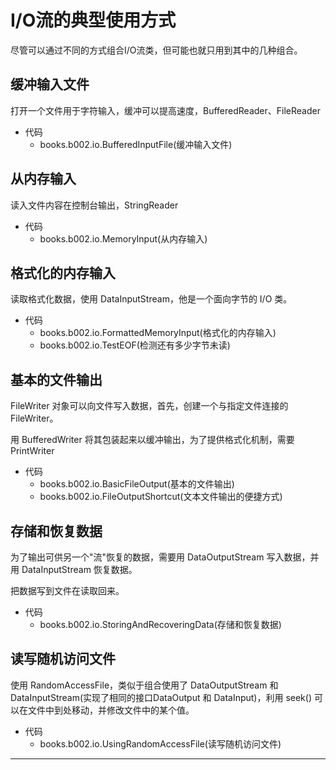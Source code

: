 #   I/O流的典型使用方式

尽管可以通过不同的方式组合I/O流类，但可能也就只用到其中的几种组合。

##  缓冲输入文件

打开一个文件用于字符输入，缓冲可以提高速度，BufferedReader、FileReader

-   代码
    -   books.b002.io.BufferedInputFile(缓冲输入文件)

##  从内存输入

读入文件内容在控制台输出，StringReader

-   代码
    -   books.b002.io.MemoryInput(从内存输入)

##  格式化的内存输入

读取格式化数据，使用 DataInputStream，他是一个面向字节的 I/O 类。

-   代码
    -   books.b002.io.FormattedMemoryInput(格式化的内存输入)
    -   books.b002.io.TestEOF(检测还有多少字节未读)


##  基本的文件输出

FileWriter 对象可以向文件写入数据，首先，创建一个与指定文件连接的 FileWriter。

用 BufferedWriter 将其包装起来以缓冲输出，为了提供格式化机制，需要 PrintWriter

-   代码
    -   books.b002.io.BasicFileOutput(基本的文件输出)
    -   books.b002.io.FileOutputShortcut(文本文件输出的便捷方式)

##  存储和恢复数据

为了输出可供另一个"流"恢复的数据，需要用 DataOutputStream 写入数据，并用 DataInputStream 恢复数据。

把数据写到文件在读取回来。

-   代码
    -   books.b002.io.StoringAndRecoveringData(存储和恢复数据)

##  读写随机访问文件

使用 RandomAccessFile，类似于组合使用了 DataOutputStream 和 DataInputStream(实现了相同的接口DataOutput 和 DataInput)，利用 seek() 可以在文件中到处移动，并修改文件中的某个值。

-   代码
    -   books.b002.io.UsingRandomAccessFile(读写随机访问文件)

----